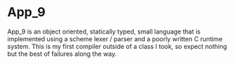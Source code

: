 App_9
=====
App_9 is an object oriented, statically typed, 
small language that is implemented using a 
scheme lexer / parser and a poorly written C runtime system.
This is my first compiler outside of a class I took, so expect
nothing but the best of failures along the way.
